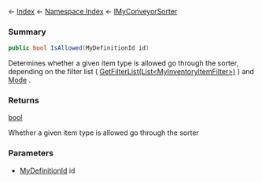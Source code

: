 ← [Index](Api-Index) ← [Namespace Index](Namespace-Index) ← [IMyConveyorSorter](Sandbox.ModAPI.Ingame.IMyConveyorSorter)

### Summary

```csharp
public bool IsAllowed(MyDefinitionId id)
```

Determines whether a given item type is allowed go through the sorter, depending on the filter list ( [GetFilterList(List<MyInventoryItemFilter\>)](Sandbox.ModAPI.Ingame.IMyConveyorSorter.GetFilterList) ) and [Mode](Sandbox.ModAPI.Ingame.IMyConveyorSorter.Mode) .

### Returns

[bool](https://docs.microsoft.com/en-us/dotnet/api/System.Boolean?view=netframework-4.6)

Whether a given item type is allowed go through the sorter

### Parameters

* [MyDefinitionId](VRage.Game.MyDefinitionId) id
